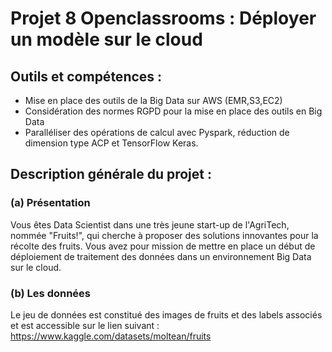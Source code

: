 # Projet 8 Openclassrooms : Déployer un modèle sur le cloud 

## Outils et compétences : 
- Mise en place des outils de la Big Data sur AWS (EMR,S3,EC2)
- Considération des normes RGPD pour la mise en place des outils en Big Data
- Paralléliser des opérations de calcul avec Pyspark, réduction de dimension type ACP et TensorFlow Keras.
  
## Description générale du projet : 
### (a) Présentation
Vous êtes Data Scientist dans une très jeune start-up de l'AgriTech, nommée  "Fruits!", qui cherche à proposer des solutions innovantes pour la récolte des fruits. Vous avez pour mission de mettre en place un début de déploiement de traitement des données dans un environnement Big Data sur le cloud.

### (b) Les données 
Le jeu de données est constitué des images de fruits et des labels associés et est accessible sur le lien suivant : https://www.kaggle.com/datasets/moltean/fruits
